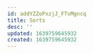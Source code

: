 ```yaml
---
id: addYZZoPxzjJ_FTvMgncq
title: Sorts
desc: ''
updated: 1639759645932
created: 1639759645932
---
```


